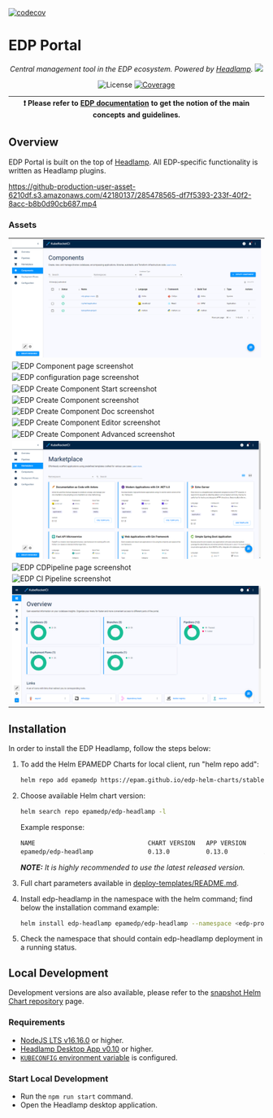 [![codecov](https://codecov.io/gh/epam/edp-headlamp/branch/master/graph/badge.svg?token=14I4A446VF)](https://codecov.io/gh/epam/edp-headlamp)


# EDP Portal

<p align="center">
    <em>Central management tool in the EDP ecosystem. Powered by <a href="https://github.com/kinvolk/headlamp">Headlamp</a>.</em>
    <a href="https://github.com/kinvolk/headlamp"><img width=384 src="docs/headlamp_light.svg"></a>
</p>
<p align="center">
    <img alt="License" src="https://img.shields.io/github/license/epam/edp-headlamp">
    <a href="https://codecov.io/gh/epam/edp-headlamp"><img alt="Coverage" src="https://codecov.io/gh/epam/edp-headlamp/branch/master/graph/badge.svg?token=14I4A446VF"></a>
</p>

| :heavy_exclamation_mark: Please refer to [EDP documentation](https://epam.github.io/edp-install/) to get the notion of the main concepts and guidelines. |
| --- |

## Overview

EDP Portal is  built on the top of [Headlamp](https://github.com/headlamp-k8s/headlamp). All EDP-specific functionality is written as Headlamp plugins.

https://github-production-user-asset-6210df.s3.amazonaws.com/42180137/285478565-df7f5393-233f-40f2-8acc-b8b0d90cb687.mp4

### Assets

<table>
    <tr>
        <td>
            <img alt="EDP Components page screenshot" src="docs/assets/components.png">
        </td>
    </tr>
    <tr>
        <td>
            <img alt="EDP Component page screenshot" src="docs/assets/component.png">
        </td>
    </tr>
    <tr>
        <td>
            <img alt="EDP configuration page screenshot" src="docs/assets/configuration.png">
        </td>
    </tr>
    <tr>
        <td>
            <img alt="EDP Create Component Start screenshot" src="docs/assets/create_component_start.png">
        </td>
    </tr>
    <tr>
        <td>
            <img alt="EDP Create Component screenshot" src="docs/assets/create_component.png">
        </td>
    </tr>
    <tr>
        <td>
            <img alt="EDP Create Component Doc screenshot" src="docs/assets/create_component_doc.png">
        </td>
    </tr>
    <tr>
        <td>
            <img alt="EDP Create Component Editor screenshot" src="docs/assets/create_component_editor.png">
        </td>
    </tr>
    <tr>
        <td>
            <img alt="EDP Create Component Advanced screenshot" src="docs/assets/create_component_advanced.png">
        </td>
    </tr>
   <tr>
        <td>
            <img alt="EDP CDPipeline page screenshot" src="docs/assets/marketplace.png">
        </td>
    </tr>
   <tr>
        <td>
            <img alt="EDP CDPipeline page screenshot" src="docs/assets/cdpipeline.png">
        </td>
    </tr>
   <tr>
        <td>
            <img alt="EDP CI Pipeline screenshot" src="docs/assets/pipelineview.png">
        </td>
    </tr>
    <tr>
        <td>
            <img alt="EDP overview page screenshot" src="docs/assets/overview.png">
        </td>
    </tr>
</table>

## Installation

In order to install the EDP Headlamp, follow the steps below:

1. To add the Helm EPAMEDP Charts for local client, run "helm repo add":

     ```bash
     helm repo add epamedp https://epam.github.io/edp-helm-charts/stable
     ```

2. Choose available Helm chart version:

     ```bash
     helm search repo epamedp/edp-headlamp -l
     ```

   Example response:

     ```bash
     NAME                	            CHART VERSION	APP VERSION	    DESCRIPTION
     epamedp/edp-headlamp	            0.13.0        	0.13.0      	A Helm chart for EDP Headlamp
     ```

    _**NOTE:** It is highly recommended to use the latest released version._

3. Full chart parameters available in [deploy-templates/README.md](deploy-templates/README.md).

4. Install edp-headlamp in the <edp-project> namespace with the helm command; find below the installation command example:

    ```bash
    helm install edp-headlamp epamedp/edp-headlamp --namespace <edp-project> --version <chart_version> --set name=edp-headlamp --set global.platform=<platform_type>
    ```

5. Check the <edp-project> namespace that should contain edp-headlamp deployment in a running status.

## Local Development

Development versions are also available, please refer to the [snapshot Helm Chart repository](https://epam.github.io/edp-helm-charts/snapshot/) page.

### Requirements

* [NodeJS LTS v16.16.0](https://nodejs.org) or higher.
* [Headlamp Desktop App v0.10](https://kinvolk.github.io/headlamp/docs/latest/installation/desktop) or higher.
* [`KUBECONFIG` environment variable](https://kubernetes.io/docs/concepts/configuration/organize-cluster-access-kubeconfig) is configured.

### Start Local Development

* Run the `npm run start` command.
* Open the Headlamp desktop application.
